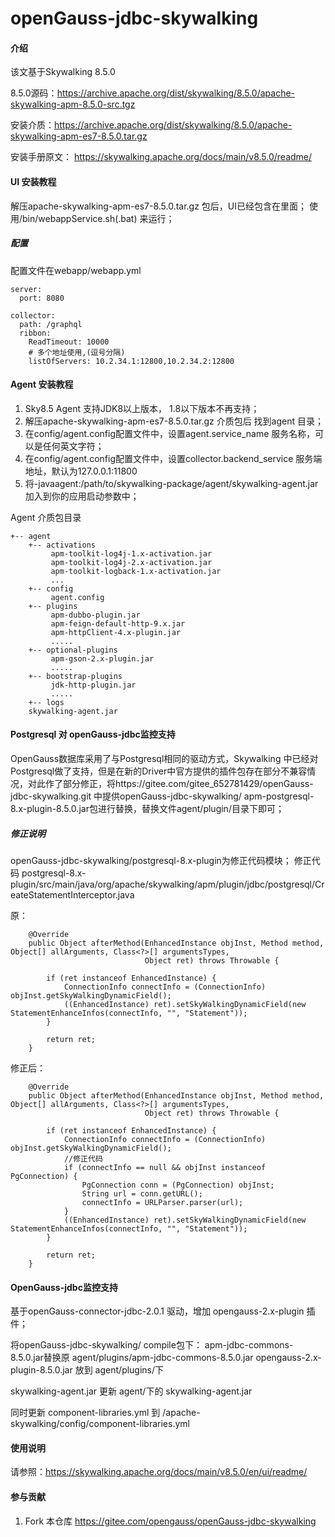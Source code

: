 # openGauss-jdbc-skywalking

#### 介绍
该文基于Skywalking 8.5.0

8.5.0源码：https://archive.apache.org/dist/skywalking/8.5.0/apache-skywalking-apm-8.5.0-src.tgz

安装介质：https://archive.apache.org/dist/skywalking/8.5.0/apache-skywalking-apm-es7-8.5.0.tar.gz

安装手册原文： https://skywalking.apache.org/docs/main/v8.5.0/readme/

#### UI 安装教程
解压apache-skywalking-apm-es7-8.5.0.tar.gz 包后，UI已经包含在里面；
使用/bin/webappService.sh(.bat) 来运行；
##### 配置
配置文件在webapp/webapp.yml
```
server:
  port: 8080

collector:
  path: /graphql
  ribbon:
    ReadTimeout: 10000
    # 多个地址使用,(逗号分隔)
    listOfServers: 10.2.34.1:12800,10.2.34.2:12800
```


#### Agent 安装教程

1.  Sky8.5 Agent 支持JDK8以上版本， 1.8以下版本不再支持；
2.  解压apache-skywalking-apm-es7-8.5.0.tar.gz 介质包后 找到agent 目录；
3.  在config/agent.config配置文件中，设置agent.service_name 服务名称，可以是任何英文字符；
4.  在config/agent.config配置文件中，设置collector.backend_service 服务端地址，默认为127.0.0.1:11800
5.  将-javaagent:/path/to/skywalking-package/agent/skywalking-agent.jar 加入到你的应用启动参数中；

Agent 介质包目录
```
+-- agent
    +-- activations
         apm-toolkit-log4j-1.x-activation.jar
         apm-toolkit-log4j-2.x-activation.jar
         apm-toolkit-logback-1.x-activation.jar
         ...
    +-- config
         agent.config  
    +-- plugins
         apm-dubbo-plugin.jar
         apm-feign-default-http-9.x.jar
         apm-httpClient-4.x-plugin.jar
         .....
    +-- optional-plugins
         apm-gson-2.x-plugin.jar
         .....
    +-- bootstrap-plugins
         jdk-http-plugin.jar
         .....
    +-- logs
    skywalking-agent.jar
```

    
#### Postgresql 对 openGauss-jdbc监控支持

OpenGauss数据库采用了与Postgresql相同的驱动方式，Skywalking 中已经对Postgresql做了支持，但是在新的Driver中官方提供的插件包存在部分不兼容情况，对此作了部分修正，将https://gitee.com/gitee_652781429/openGauss-jdbc-skywalking.git 中提供openGauss-jdbc-skywalking/ apm-postgresql-8.x-plugin-8.5.0.jar包进行替换，替换文件agent/plugin/目录下即可；



##### 修正说明
openGauss-jdbc-skywalking/postgresql-8.x-plugin为修正代码模块；
修正代码 
postgresql-8.x-plugin/src/main/java/org/apache/skywalking/apm/plugin/jdbc/postgresql/CreateStatementInterceptor.java

原：

```
    @Override
    public Object afterMethod(EnhancedInstance objInst, Method method, Object[] allArguments, Class<?>[] argumentsTypes,
                              Object ret) throws Throwable {

        if (ret instanceof EnhancedInstance) {
            ConnectionInfo connectInfo = (ConnectionInfo) objInst.getSkyWalkingDynamicField();
            ((EnhancedInstance) ret).setSkyWalkingDynamicField(new StatementEnhanceInfos(connectInfo, "", "Statement"));
        }

        return ret;
    }
```

修正后：

```
    @Override
    public Object afterMethod(EnhancedInstance objInst, Method method, Object[] allArguments, Class<?>[] argumentsTypes,
                              Object ret) throws Throwable {

        if (ret instanceof EnhancedInstance) {
            ConnectionInfo connectInfo = (ConnectionInfo) objInst.getSkyWalkingDynamicField();
			//修正代码
            if (connectInfo == null && objInst instanceof PgConnection) {
                PgConnection conn = (PgConnection) objInst;
                String url = conn.getURL();
                connectInfo = URLParser.parser(url);
            }
            ((EnhancedInstance) ret).setSkyWalkingDynamicField(new StatementEnhanceInfos(connectInfo, "", "Statement"));
        }

        return ret;
    }
```

#### OpenGauss-jdbc监控支持

基于openGauss-connector-jdbc-2.0.1 驱动，增加 opengauss-2.x-plugin 插件；

将openGauss-jdbc-skywalking/ compile包下：
apm-jdbc-commons-8.5.0.jar替换原 agent/plugins/apm-jdbc-commons-8.5.0.jar
opengauss-2.x-plugin-8.5.0.jar 放到 agent/plugins/下

skywalking-agent.jar 更新 agent/下的 skywalking-agent.jar 

同时更新 component-libraries.yml 到 /apache-skywalking/config/component-libraries.yml

#### 使用说明

请参照：https://skywalking.apache.org/docs/main/v8.5.0/en/ui/readme/

#### 参与贡献

1.  Fork 本仓库 https://gitee.com/opengauss/openGauss-jdbc-skywalking



